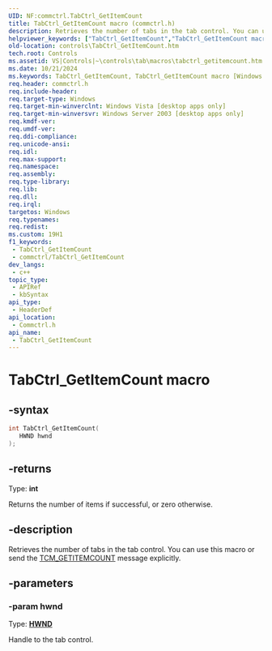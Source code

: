 ```yaml
---
UID: NF:commctrl.TabCtrl_GetItemCount
title: TabCtrl_GetItemCount macro (commctrl.h)
description: Retrieves the number of tabs in the tab control. You can use this macro or send the TCM_GETITEMCOUNT message explicitly.
helpviewer_keywords: ["TabCtrl_GetItemCount","TabCtrl_GetItemCount macro [Windows Controls]","_win32_TabCtrl_GetItemCount","_win32_TabCtrl_GetItemCount_cpp","commctrl/TabCtrl_GetItemCount","controls.TabCtrl_GetItemCount","controls._win32_TabCtrl_GetItemCount"]
old-location: controls\TabCtrl_GetItemCount.htm
tech.root: Controls
ms.assetid: VS|Controls|~\controls\tab\macros\tabctrl_getitemcount.htm
ms.date: 10/21/2024
ms.keywords: TabCtrl_GetItemCount, TabCtrl_GetItemCount macro [Windows Controls], _win32_TabCtrl_GetItemCount, _win32_TabCtrl_GetItemCount_cpp, commctrl/TabCtrl_GetItemCount, controls.TabCtrl_GetItemCount, controls._win32_TabCtrl_GetItemCount
req.header: commctrl.h
req.include-header: 
req.target-type: Windows
req.target-min-winverclnt: Windows Vista [desktop apps only]
req.target-min-winversvr: Windows Server 2003 [desktop apps only]
req.kmdf-ver: 
req.umdf-ver: 
req.ddi-compliance: 
req.unicode-ansi: 
req.idl: 
req.max-support: 
req.namespace: 
req.assembly: 
req.type-library: 
req.lib: 
req.dll: 
req.irql: 
targetos: Windows
req.typenames: 
req.redist: 
ms.custom: 19H1
f1_keywords:
 - TabCtrl_GetItemCount
 - commctrl/TabCtrl_GetItemCount
dev_langs:
 - c++
topic_type:
 - APIRef
 - kbSyntax
api_type:
 - HeaderDef
api_location:
 - Commctrl.h
api_name:
 - TabCtrl_GetItemCount
---
```


# TabCtrl_GetItemCount macro

## -syntax

```cpp
int TabCtrl_GetItemCount(
   HWND hwnd
);
```

## -returns

Type: **int**

Returns the number of items if successful, or zero otherwise.


## -description

Retrieves the number of tabs in the tab control. You can use this macro or send the <a href="/windows/desktop/Controls/tcm-getitemcount">TCM_GETITEMCOUNT</a> message explicitly.

## -parameters

### -param hwnd

Type: <b><a href="/windows/desktop/WinProg/windows-data-types">HWND</a></b>

Handle to the tab control.
